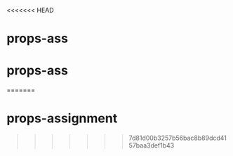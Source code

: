 <<<<<<< HEAD
# props-ass
# props-ass
=======
# props-assignment
>>>>>>> 7d81d00b3257b56bac8b89dcd4157baa3def1b43
